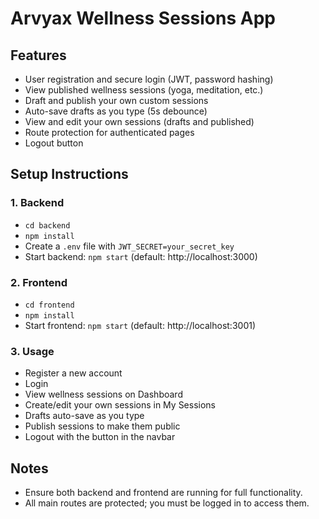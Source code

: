 # Arvyax Wellness Sessions App

## Features
- User registration and secure login (JWT, password hashing)
- View published wellness sessions (yoga, meditation, etc.)
- Draft and publish your own custom sessions
- Auto-save drafts as you type (5s debounce)
- View and edit your own sessions (drafts and published)
- Route protection for authenticated pages
- Logout button

## Setup Instructions

### 1. Backend
- `cd backend`
- `npm install`
- Create a `.env` file with `JWT_SECRET=your_secret_key`
- Start backend: `npm start` (default: http://localhost:3000)

### 2. Frontend
- `cd frontend`
- `npm install`
- Start frontend: `npm start` (default: http://localhost:3001)

### 3. Usage
- Register a new account
- Login
- View wellness sessions on Dashboard
- Create/edit your own sessions in My Sessions
- Drafts auto-save as you type
- Publish sessions to make them public
- Logout with the button in the navbar

## Notes
- Ensure both backend and frontend are running for full functionality.
- All main routes are protected; you must be logged in to access them.
